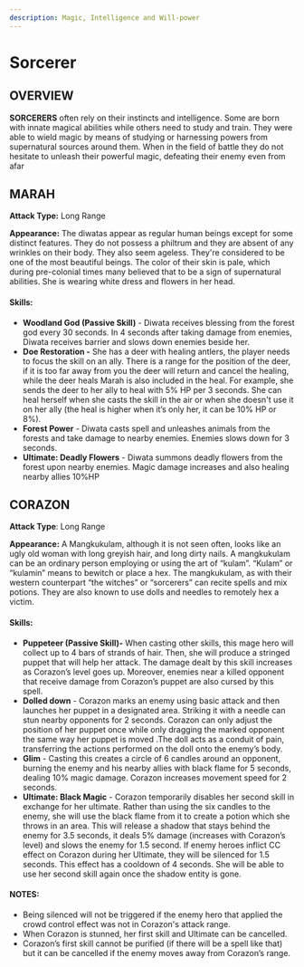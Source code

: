 ```yaml
---
description: Magic, Intelligence and Will-power
---
```


# Sorcerer

## OVERVIEW

**SORCERERS** often rely on their instincts and intelligence. Some are born with innate magical abilities while others need to study and train. They were able to wield magic by means of studying or harnessing powers from supernatural sources around them. When in the field of battle they do not hesitate to unleash their powerful magic, defeating their enemy even from afar

## MARAH

**Attack Type:** Long Range

**Appearance:** The diwatas appear as regular human beings except for some distinct features. They do not possess a philtrum and they are absent of any wrinkles on their body. They also seem ageless. They're considered to be one of the most beautiful beings. The color of their skin is pale, which during pre-colonial times many believed that to be a sign of supernatural abilities. She is wearing white dress and flowers in her head.

#### **Skills:**

* **Woodland God (Passive Skill)** - Diwata receives blessing from the forest god every 30 seconds. In 4 seconds after taking damage from enemies, Diwata receives barrier and slows down enemies beside her.
* **Doe Restoration -** She has a deer with healing antlers, the player needs to focus the skill on an ally. There is a range for the position of the deer, if it is too far away from you the deer will return and cancel the healing, while the deer heals Marah is also included in the heal. For example, she sends the deer to her ally to heal with 5% HP per 3 seconds. She can heal herself when she casts the skill in the air or when she doesn't use it on her ally (the heal is higher when it’s only her, it can be 10% HP or 8%).
* **Forest Power** - Diwata casts spell and unleashes animals from the forests and take damage to nearby enemies. Enemies slows down for 3 seconds.
* **Ultimate: Deadly Flowers** - Diwata summons deadly flowers from the forest upon nearby enemies. Magic damage increases and also healing nearby allies 10%HP

## CORAZON

**Attack Type**: Long Range

**Appearance:** A Mangkukulam, although it is not seen often, looks like an ugly old woman with long greyish hair, and long dirty nails. A mangkukulam can be an ordinary person employing or using the art of “kulam”. “Kulam” or “kulamin” means to bewitch or place a hex. The mangkukulam, as with their western counterpart “the witches” or “sorcerers” can recite spells and mix potions. They are also known to use dolls and needles to remotely hex a victim.

#### Skills:

* **Puppeteer (Passive Skill)-** When casting other skills, this mage hero will collect up to 4 bars of strands of hair. Then, she will produce a stringed puppet that will help her attack. The damage dealt by this skill increases as Corazon’s level goes up. Moreover, enemies near a killed opponent that receive damage from Corazon’s puppet are also cursed by this spell.
* **Dolled down** - Corazon marks an enemy using basic attack and then launches her puppet in a designated area. Striking it with a needle can stun nearby opponents for 2 seconds. Corazon can only adjust the position of her puppet once while only dragging the marked opponent the same way her puppet is moved .The doll acts as a conduit of pain, transferring the actions performed on the doll onto the enemy’s body.
* **Glim** - Casting this creates a circle of 6 candles around an opponent, burning the enemy and his nearby allies with black flame for 5 seconds, dealing 10% magic damage. Corazon increases movement speed for 2 seconds.
* **Ultimate: Black Magic** - Corazon temporarily disables her second skill in exchange for her ultimate. Rather than using the six candles to the enemy, she will use the black flame from it to create a potion which she throws in an area. This will release a shadow that stays behind the enemy for 3.5 seconds, it deals 5% damage (increases with Corazon’s level) and slows the enemy for 1.5 second. If enemy heroes inflict CC effect on Corazon during her Ultimate, they will be silenced for 1.5 seconds. This effect has a cooldown of 4 seconds. She will be able to use her second skill again once the shadow entity is gone.

#### NOTES:

* Being silenced will not be triggered if the enemy hero that applied the crowd control effect was not in Corazon's attack range.
* When Corazon is stunned, her first skill and Ultimate can be cancelled.
* Corazon’s first skill cannot be purified (if there will be a spell like that) but it can be cancelled if the enemy moves away from Corazon’s range.



